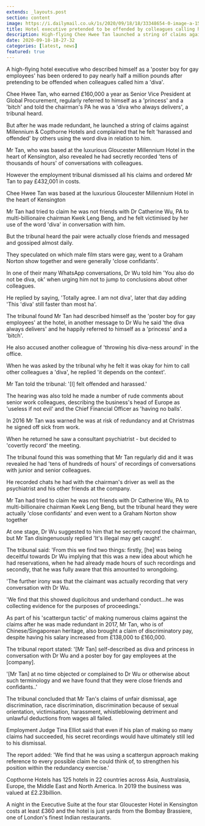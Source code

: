 ```yaml
---
extends: _layouts.post
section: content
image: https://i.dailymail.co.uk/1s/2020/09/18/18/33348654-0-image-a-157_1600449573117.jpg 
title: Hotel executive pretended to be offended by colleagues calling him a diva 
description: High-flying Chee Hwee Tan launched a string of claims against Millennium & Copthorne Hotels when he lost his job and complained that he felt harassed and offended by others calling him a diva. 
date: 2020-09-18-18-27-32 
categories: [latest, news] 
featured: true 
--- 
```

A high-flying hotel executive who described himself as a 'poster boy for gay employees' has been ordered to pay nearly half a million pounds after pretending to be offended when colleagues called him a 'diva'.

Chee Hwee Tan, who earned £160,000 a year as Senior Vice President at Global Procurement, regularly referred to himself as a 'princess' and a 'bitch' and told the chairman's PA he was a 'diva who always delivers', a tribunal heard.

But after he was made redundant, he launched a string of claims against Millennium & Copthorne Hotels and complained that he felt 'harassed and offended' by others using the word diva in relation to him.

Mr Tan, who was based at the luxurious Gloucester Millennium Hotel in the heart of Kensington, also revealed he had secretly recorded 'tens of thousands of hours' of conversations with colleagues.

However the employment tribunal dismissed all his claims and ordered Mr Tan to pay £432,001 in costs.

Chee Hwee Tan was based at the luxurious Gloucester Millennium Hotel in the heart of Kensington

Mr Tan had tried to claim he was not friends with Dr Catherine Wu, PA to multi-billionaire chairman Kwek Leng Beng, and he felt victimised by her use of the word 'diva' in conversation with him.

But the tribunal heard the pair were actually close friends and messaged and gossiped almost daily.

They speculated on which male film stars were gay, went to a Graham Norton show together and were generally 'close confidants'.

In one of their many WhatsApp conversations, Dr Wu told him 'You also do not be diva, ok' when urging him not to jump to conclusions about other colleagues.

He replied by saying, 'Totally agree. I am not diva', later that day adding 'This 'diva' still faster than most ha'.

The tribunal found Mr Tan had described himself as the 'poster boy for gay employees' at the hotel, in another message to Dr Wu he said 'the diva always delivers' and he happily referred to himself as a 'princess' and a 'bitch'.

He also accused another colleague of 'throwing his diva-ness around' in the office.

When he was asked by the tribunal why he felt it was okay for him to call other colleagues a 'diva', he replied 'it depends on the context'.

Mr Tan told the tribunal: '[I] felt offended and harassed.'

The hearing was also told he made a number of rude comments about senior work colleagues, describing the business's head of Europe as 'useless if not evil' and the Chief Financial Officer as 'having no balls'.

In 2016 Mr Tan was warned he was at risk of redundancy and at Christmas he signed off sick from work.

When he returned he saw a consultant psychiatrist - but decided to 'covertly record' the meeting.

The tribunal found this was something that Mr Tan regularly did and it was revealed he had 'tens of hundreds of hours' of recordings of conversations with junior and senior colleagues.

He recorded chats he had with the chairman's driver as well as the psychiatrist and his other friends at the company.

Mr Tan had tried to claim he was not friends with Dr Catherine Wu, PA to multi-billionaire chairman Kwek Leng Beng, but the tribunal heard they were actually 'close confidants' and even went to a Graham Norton show together

At one stage, Dr Wu suggested to him that he secretly record the chairman, but Mr Tan disingenuously replied 'It's illegal may get caught'.

The tribunal said: 'From this we find two things: firstly, [he] was being deceitful towards Dr Wu implying that this was a new idea about which he had reservations, when he had already made hours of such recordings and secondly, that he was fully aware that this amounted to wrongdoing.

'The further irony was that the claimant was actually recording that very conversation with Dr Wu.

'We find that this showed duplicitous and underhand conduct...he was collecting evidence for the purposes of proceedings.'

As part of his 'scattergun tactic' of making numerous claims against the claims after he was made redundant in 2017, Mr Tan, who is of Chinese/Singaporean heritage, also brought a claim of discriminatory pay, despite having his salary increased from £138,000 to £160,000.

The tribunal report stated: '[Mr Tan] self-described as diva and princess in conversation with Dr Wu and a poster boy for gay employees at the [company].

'[Mr Tan] at no time objected or complained to Dr Wu or otherwise about such terminology and we have found that they were close friends and confidants..'

The tribunal concluded that Mr Tan's claims of unfair dismissal, age discrimination, race discrimination, discrimination because of sexual orientation, victimisation, harassment, whistleblowing detriment and unlawful deductions from wages all failed.

Employment Judge Tina Elliot said that even if his plan of making so many claims had succeeded, his secret recordings would have ultimately still led to his dismissal.

The report added: 'We find that he was using a scattergun approach making reference to every possible claim he could think of, to strengthen his position within the redundancy exercise.'

Copthorne Hotels has 125 hotels in 22 countries across Asia, Australasia, Europe, the Middle East and North America. In 2019 the business was valued at £2.23billion.

A night in the Executive Suite at the four star Gloucester Hotel in Kensington costs at least £360 and the hotel is just yards from the Bombay Brassiere, one of London's finest Indian restaurants.

